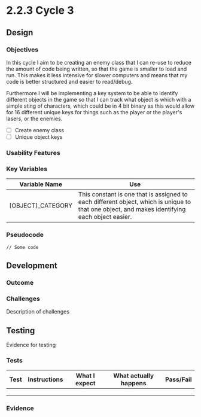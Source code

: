 # 2.2.3 Cycle 3

## Design <a href="#design" id="design"></a>

### Objectives <a href="#objectives" id="objectives"></a>

In this cycle I aim to be creating an enemy class that I can re-use to reduce the amount of code being written, so that the game is smaller to load and run. This makes it less intensive for slower computers and means that my code is better structured and easier to read/debug.

Furthermore I will be implementing a key system to be able to identify different objects in the game so that I can track what object is which with a simple sting of characters, which could be in 4 bit binary as this would allow for 16 different unique keys for things such as the player or the player's lasers, or the enemies.

* [ ] Create enemy class
* [ ] Unique object keys

### Usability Features <a href="#usability-features" id="usability-features"></a>

### Key Variables <a href="#key-variables" id="key-variables"></a>

| Variable Name       | Use                                                                                                                                            |
| ------------------- | ---------------------------------------------------------------------------------------------------------------------------------------------- |
| \[OBJECT]\_CATEGORY | This constant is one that is assigned to each different object, which is unique to that one object, and makes identifying each object easier.  |

### Pseudocode <a href="#pseudocode" id="pseudocode"></a>

```
// Some code
```

## Development <a href="#development" id="development"></a>

### Outcome <a href="#outcome" id="outcome"></a>

### Challenges <a href="#challenges" id="challenges"></a>

Description of challenges

## Testing <a href="#testing" id="testing"></a>

Evidence for testing

### Tests <a href="#tests" id="tests"></a>

| Test | Instructions | What I expect | What actually happens | Pass/Fail |
| ---- | ------------ | ------------- | --------------------- | --------- |
|      |              |               |                       |           |
|      |              |               |                       |           |
|      |              |               |                       |           |

### Evidence <a href="#evidence" id="evidence"></a>
